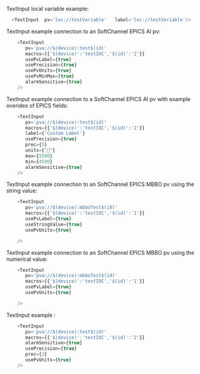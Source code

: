 TextInput local variable example:

```js
  <TextInput  pv='loc://testVariable'   label='loc://testVariable'/>
```
TextInput example connection to an SoftChannel EPICS AI pv:

```js
    <TextInput  
       pv='pva://$(device):test$(id)'
       macros={{'$(device)':'testIOC','$(id)':'2'}}
       usePvLabel={true}
       usePrecision={true}
       usePvUnits={true}
       usePvMinMax={true}
       alarmSensitive={true}
    />
```
TextInput example connection to a SoftChannel EPICS AI pv with example overides of EPICS fields:

```js
    <TextInput  
       pv='pva://$(device):test$(id)'
       macros={{'$(device)':'testIOC','$(id)':'2'}}
       label={'Custom Label'}
       usePrecision={true}
       prec={5}
       units={"🍕"}
       max={5500}
       min={4500}
       alarmSensitive={true}
    />
```

TextInput example connection to an SoftChannel EPICS MBBO pv using the string value:

```js
    <TextInput  
       pv='pva://$(device):mbboTest$(id)'
       macros={{'$(device)':'testIOC','$(id)':'1'}}
       usePvLabel={true}
       useStringValue={true}
       usePvUnits={true}

    />


```
TextInput example connection to an SoftChannel EPICS MBBO pv using the numerical value:

```js
    <TextInput  
       pv='pva://$(device):mbboTest$(id)'
       macros={{'$(device)':'testIOC','$(id)':'1'}}
       usePvLabel={true}
       usePvUnits={true}

    />


```

TextInput example :

```js
    <TextInput  
       pv='pva://$(device):test$(id)'
       macros={{'$(device)':'testIOC','$(id)':'2'}}
       alarmSensitive={true}
       usePrecision={true}
       prec={3}
       usePvUnits={true}
    />
```
